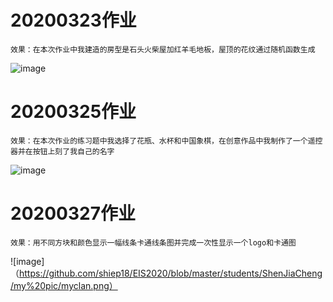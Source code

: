 # 20200323作业 
    效果：在本次作业中我建造的房型是石头火柴屋加红羊毛地板，屋顶的花纹通过随机函数生成
   ![image](https://github.com/shiep18/EIS2020/blob/master/students/ShenJiaCheng/my%20house/myhouse.png)
   
# 20200325作业 
    效果：在本次作业的练习题中我选择了花瓶、水杯和中国象棋，在创意作品中我制作了一个遥控器并在按钮上刻了我自己的名字
   ![image](https://github.com/shiep18/EIS2020/blob/master/students/ShenJiaCheng/my%20logo/mylogo.png)
 
# 20200327作业 
    效果：用不同方块和颜色显示一幅线条卡通线条图并完成一次性显示一个logo和卡通图
   ![image]（https://github.com/shiep18/EIS2020/blob/master/students/ShenJiaCheng/my%20pic/myclan.png）
